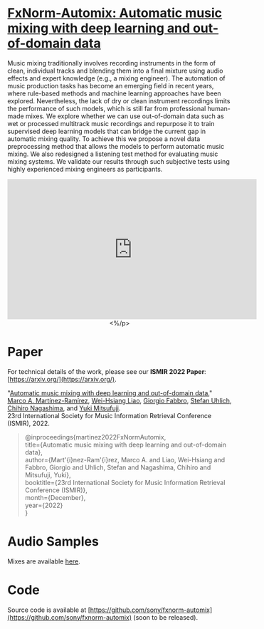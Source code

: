 # [FxNorm-Automix: Automatic music mixing with deep learning and out-of-domain data](https://marco-martinez-sony.github.io/FxNorm-automix/)

Music mixing traditionally involves recording instruments in the form of clean, individual tracks and blending them into a final mixture using audio effects and expert knowledge (e.g., a mixing engineer). The automation of music production tasks has become an emerging field in recent years, where rule-based methods and machine learning approaches have been explored. Nevertheless, the lack of dry or clean instrument recordings limits the performance of such models, which is still far from professional human-made mixes. We explore whether we can use out-of-domain data such as wet or processed multitrack music recordings and repurpose it to train supervised deep learning models that can bridge the current gap in automatic mixing quality. To achieve this we propose a novel data preprocessing method that allows the models to perform automatic music mixing. We also redesigned a listening test method for evaluating music mixing systems. We validate our results through such subjective tests using highly experienced mixing engineers as participants.

<!---
[![Demo Video](https://images/video.png?raw=true)](https://youtu.be/6ujkPwcQKo4)
-->
<p align="center">
<iframe width="560" height="315" src="https://www.youtube.com/embed/test" title="YouTube video player" frameborder="0" allow="accelerometer; autoplay; clipboard-write; encrypted-media; gyroscope; picture-in-picture" allowfullscreen></iframe>
<%/p>


# Paper

For technical details of the work, please see our **ISMIR 2022 Paper**: [https://arxiv.org/](https://arxiv.org/).

"[Automatic music mixing with deep learning and out-of-domain data.](https://marco-martinez-sony.github.io/FxNorm-automix/)"
[Marco A. Martínez-Ramírez](https://m-marco.com/about/), [Wei-Hsiang Liao](https://jp.linkedin.com/in/wei-hsiang-liao-66283154), [Giorgio Fabbro](https://twitter.com/GioFabbro), [Stefan Uhlich](https://scholar.google.de/citations?user=hja8ejYAAAAJ&hl=de), [Chihiro Nagashima](https://jp.linkedin.com/in/chihiro-nagashima-9473271aa), and [Yuki Mitsufuji](https://www.yukimitsufuji.com/). <br />
23rd International Society for Music Information Retrieval Conference (ISMIR), 2022.

>@inproceedings{martinez2022FxNormAutomix,<br />
>   title={Automatic music mixing with deep learning and out-of-domain data},<br />
>   author={Mart\'{i}nez-Ram\'{i}rez, Marco A. and Liao, Wei-Hsiang and Fabbro, Giorgio and Uhlich, Stefan and Nagashima, Chihiro and Mitsufuji, Yuki},<br />
>   booktitle={23rd International Society for Music Information Retrieval Conference (ISMIR)},<br />
>   month={December},<br />
>   year={2022}<br />
>}<br />

# Audio Samples

Mixes are available [here](./AUDIO_SAMPLES.md).

# Code

Source code is available at [https://github.com/sony/fxnorm-automix](https://github.com/sony/fxnorm-automix) (soon to be released).


&nbsp;
&nbsp;
&nbsp;



